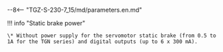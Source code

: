 --8<-- "TGZ-S-230-7_15/md/parameters.en.md"

!!! info "Static brake power"

	\* Without power supply for the servomotor static brake (from 0.5 to 1A for the TGN series) and digital outputs (up to 6 x 300 mA).
